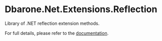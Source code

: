 # Dbarone.Net.Extensions.Reflection
Library of .NET reflection extension methods.

For full details, please refer to the [documentation](https://github.com/davidbarone/Dbarone.Net.Extensions.Reflection/blob/main/Documentation.md).
